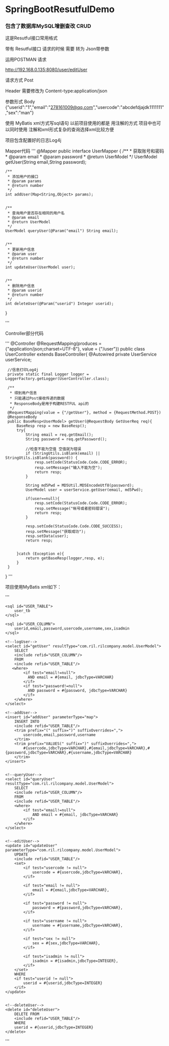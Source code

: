 # SpringBootResutfulDemo
### 包含了数据库MySQL增删查改 CRUD

这是Resutful接口常用格式

带有 Resutful接口 请求的时候 需要 转为 Json带参数

运用POSTMAN 请求

http://192.168.0.135:8080/user/editUser  

请求方式 Post

Header 需要修改为 Content-type:application/json 

参数形式 Body {"userid":"1","email":"278161009@qq.com","usercode":"abcdefdjajdk1111111","sex":"man"}

使用 MyBatis xml方式写sql语句 以前项目使用的都是 用注解的方式 项目中也可以同时使用 注解和xml形式复杂的查询选择xml比较方便

项目包含配置好的日志Log4j

Mapper代码
'''
 @Mapper
public interface UserMapper {
    /**
     * 获取账号和密码
     * @param email
     * @param password
     * @return UserModel
     */
    UserModel getUser(String email,String password);


    /**
     * 添加用户的接口
     * @param params
     * @return number
     */
    int addUser(Map<String,Object> params);


    /**
     * 查询用户是否存在相同的用户名
     * @param email
     * @return UserModel
     */
    UserModel queryUser(@Param("email") String email);


    /**
     * 更新用户信息
     * @param user
     * @return number
     */
    int updateUser(UserModel user);


    /**
     * 删除用户信息
     * @param userid
     * @return number
     */
    int deleteUser(@Param("userid") Integer userid);
}

'''
 

Controller部分代码

'''
 @Controller
 @RequestMapping(produces = {"application/json;charset=UTF-8"}, value = {"/user"})
 public class UserController extends BaseController{
     @Autowired
     private UserService userService;

     //信息打印Log4j
     private static final Logger logger = LoggerFactory.getLogger(UserController.class);

     /**
      * 得到用户信息
      * 只能通过Post接收传递的数据
      * ResponseBody是用于构建RESTFUL api的
      */
     @RequestMapping(value = {"/getUser"}, method = {RequestMethod.POST})
     @ResponseBody
     public BaseResp<UserModel> getUser(@RequestBody GetUserReq req){
         BaseResp resp = new BaseResp();
         try{
             String email = req.getEmail();
             String password = req.getPassword();

             //检查不能为空值 空值就为错误
             if (StringUtils.isBlank(email) || StringUtils.isBlank(password)) {
                 resp.setCode(StatusCode.Code.CODE_ERROR);
                 resp.setMessage("输入不能为空");
                 return resp;
             }

             String md5Pwd = MD5Util.MD5EncodeUtf8(password);
             UserModel user = userService.getUser(email, md5Pwd);

             if(user==null){
                 resp.setCode(StatusCode.Code.CODE_ERROR);
                 resp.setMessage("帐号或者密码错误");
                 return resp;
             }

             resp.setCode(StatusCode.Code.CODE_SUCCESS);
             resp.setMessage("获取成功");
             resp.setData(user);
             return resp;


         }catch (Exception e){
             return getBaseResp(logger,resp, e);
         }
     }
  }
'''



项目使用MyBatis xml如下：

'''
<?xml version="1.0" encoding="UTF-8" ?>
<!DOCTYPE mapper PUBLIC "-//mybatis.org//DTD Mapper 3.0//EN" "http://mybatis.org/dtd/mybatis-3-mapper.dtd" >
<mapper namespace="com.ril.rilcompany.mapper.UserMapper">
  
    <sql id="USER_TABLE">
        user_tb
    </sql>
  
    <sql id="USER_COLUMN">
        userid,email,password,usercode,username,sex,isadmin
    </sql>

    <!--logUser-->
    <select id="getUser" resultType="com.ril.rilcompany.model.UserModel">
        SELECT
        <include refid="USER_COLUMN"/>
        FROM
        <include refid="USER_TABLE"/>
       <where>
            <if test="email!=null">
              AND email = #{email, jdbcType=VARCHAR}
            </if>
            <if test="password!=null">
              AND password = #{password, jdbcType=VARCHAR}
            </if>
        </where>
    </select>

    <!--addUser-->
    <insert id="addUser" parameterType="map">
        INSERT INTO
        <include refid="USER_TABLE"/>
        <trim prefix="(" suffix=")" suffixOverrides=",">
            usercode,email,password,username
        </trim>
        <trim prefix="VALUES(" suffix=")" suffixOverrides=",">
            #{usercode,jdbcType=VARCHAR},#{email,jdbcType=VARCHAR},#{password,jdbcType=VARCHAR},#{username,jdbcType=VARCHAR}
        </trim>
    </insert>


    <!--queryUser-->
    <select id="queryUser" resultType="com.ril.rilcompany.model.UserModel">
        SELECT
        <include refid="USER_COLUMN"/>
        FROM
        <include refid="USER_TABLE"/>
        <where>
            <if test="email!=null">
                AND email = #{email, jdbcType=VARCHAR}
            </if>
        </where>
    </select>


    <!--editUser-->
    <update id="updateUser" parameterType="com.ril.rilcompany.model.UserModel">
        UPDATE
        <include refid="USER_TABLE"/>
        <set>
            <if test="usercode != null">
                usercode = #{usercode,jdbcType=VARCHAR},
            </if>

            <if test="email != null">
                email = #{email,jdbcType=VARCHAR},
            </if>

            <if test="password != null">
                password = #{password,jdbcType=VARCHAR},
            </if>

            <if test="username != null">
                username = #{username,jdbcType=VARCHAR},
            </if>

            <if test="sex != null">
                sex = #{sex,jdbcType=VARCHAR},
            </if>

            <if test="isadmin != null">
                isadmin = #{isadmin,jdbcType=INTEGER},
            </if>
        </set>
        WHERE
        <if test="userid != null">
            userid = #{userid,jdbcType=INTEGER}
        </if>
    </update>


    <!--deleteUser-->
    <delete id="deleteUser">
        DELETE FROM
        <include refid="USER_TABLE"/>
        WHERE
        userid = #{userid,jdbcType=INTEGER}
    </delete>
</mapper>

'''




